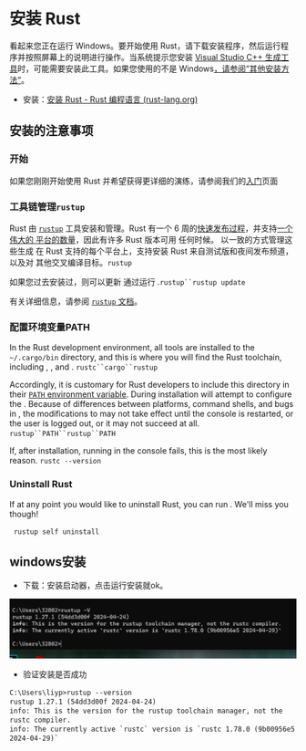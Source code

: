 # 安装 Rust

看起来您正在运行 Windows。要开始使用 Rust，请下载安装程序，然后运行程序并按照屏幕上的说明进行操作。当系统提示您安装 [Visual Studio C++ 生成工具](https://visualstudio.microsoft.com/visual-cpp-build-tools/)时，可能需要安装此工具。如果您使用的不是 Windows[，请参阅“其他安装方法”](https://forge.rust-lang.org/infra/other-installation-methods.html)。

- 安装：[安装 Rust - Rust 编程语言 (rust-lang.org)](https://www.rust-lang.org/tools/install)

## 安装的注意事项

### 开始

如果您刚刚开始使用 Rust 并希望获得更详细的演练，请参阅我们的[入门](https://www.rust-lang.org/learn/get-started)页面

### 工具链管理`rustup`

Rust 由 [`rustup`](https://rust-lang.github.io/rustup/) 工具安装和管理。Rust 有一个 6 周的[快速发布过程](https://github.com/rust-lang/rfcs/blob/master/text/0507-release-channels.md)，并支持[一个伟大的 平台的数量](https://forge.rust-lang.org/release/platform-support.html)，因此有许多 Rust 版本可用 任何时候。 以一致的方式管理这些生成 在 Rust 支持的每个平台上，支持安装 Rust 来自测试版和夜间发布频道，以及对 其他交叉编译目标。`rustup`

如果您过去安装过，则可以更新 通过运行 .`rustup``rustup update`

有关详细信息，请参阅 [`rustup` 文档](https://rust-lang.github.io/rustup/)。

### 配置环境变量PATH

In the Rust development environment, all tools are installed to the `~/.cargo/bin` directory, and this is where you will find the Rust toolchain, including , , and . `rustc``cargo``rustup`

Accordingly, it is customary for Rust developers to include this directory in their [`PATH` environment variable](https://en.wikipedia.org/wiki/PATH_(variable)). During installation will attempt to configure the . Because of differences between platforms, command shells, and bugs in , the modifications to may not take effect until the console is restarted, or the user is logged out, or it may not succeed at all. `rustup``PATH``rustup``PATH`

If, after installation, running in the console fails, this is the most likely reason. `rustc --version`



### Uninstall Rust

If at any point you would like to uninstall Rust, you can run . We'll miss you though!

```shell
 rustup self uninstall
```



## windows安装

- 下载：安装启动器，点击运行安装就ok。



![image-20240515213043403](02rust的安装.assets/image-20240515213043403.png)

- 验证安装是否成功

```shell
C:\Users\liyp>rustup --version
rustup 1.27.1 (54dd3d00f 2024-04-24)
info: This is the version for the rustup toolchain manager, not the rustc compiler.
info: The currently active `rustc` version is `rustc 1.78.0 (9b00956e5 2024-04-29)`
```















